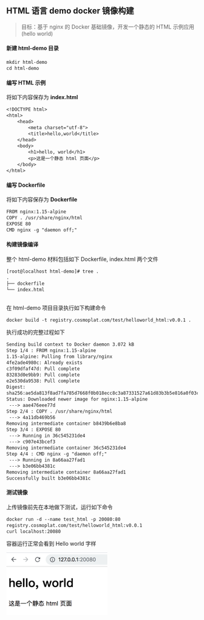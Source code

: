 ## HTML 语言 demo docker 镜像构建
> 目标：基于 nginx 的 Docker 基础镜像，开发一个静态的 HTML 示例应用 (hello world) 



#### 新建 html-demo 目录

```
mkdir html-demo
cd html-demo
```



#### 编写 HTML 示例

将如下内容保存为 **index.html**

```
<!DOCTYPE html>
<html>
	<head>
		<meta charset="utf-8">
		<title>hello,world</title>
	</head>
	<body>
		<h1>hello, world</h1>
		<p>这是一个静态 html 页面</p>
	</body>
</html>
```



#### 编写 Dockerfile

将如下内容保存为 **Dockerfile**
```
FROM nginx:1.15-alpine
COPY . /usr/share/nginx/html
EXPOSE 80
CMD nginx -g "daemon off;"
```



#### 构建镜像编译

整个 html-demo 材料包括如下 Dockerfile, index.html 两个文件
```
[root@localhost html-demo]# tree .
.
├── dockerfile
└── index.html
    
```
在 html-demo 项目目录执行如下构建命令
```
docker build -t registry.cosmoplat.com/test/helloworld_html:v0.0.1 .
```
执行成功的完整过程如下
```
Sending build context to Docker daemon 3.072 kB
Step 1/4 : FROM nginx:1.15-alpine
1.15-alpine: Pulling from library/nginx
4fe2ade4980c: Already exists
c3f09dfaf47d: Pull complete
83283d0e9bb9: Pull complete
e2e530da9538: Pull complete
Digest: sha256:ae5da813f8ad7fa785d7668f0b018ecc8c3a87331527a61d83b3b5e816a0f03c
Status: Downloaded newer image for nginx:1.15-alpine
 ---> aae476eee77d
Step 2/4 : COPY . /usr/share/nginx/html
 ---> 4a11db469b56
Removing intermediate container b8439b6e8ba8
Step 3/4 : EXPOSE 80
 ---> Running in 36c545231de4
 ---> c907e43bcef3
Removing intermediate container 36c545231de4
Step 4/4 : CMD nginx -g "daemon off;"
 ---> Running in 8a66aa27fad1
 ---> b3e06bb4381c
Removing intermediate container 8a66aa27fad1
Successfully built b3e06bb4381c
```


#### 测试镜像

上传镜像前先在本地做下测试，运行如下命令
```
docker run -d --name test_html -p 20080:80 registry.cosmoplat.com/test/helloworld_html:v0.0.1
curl localhost:20080
```
容器运行正常会看到 Hello world 字样

![](../../images/html_01.png)